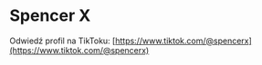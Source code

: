 # Spencer X


Odwiedź profil na TikToku: [https://www.tiktok.com/@spencerx](https://www.tiktok.com/@spencerx)
